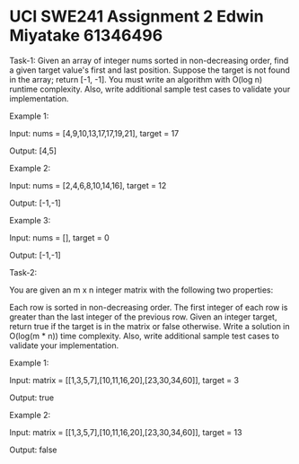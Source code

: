 # UCI SWE241 Assignment 2 Edwin Miyatake 61346496
 
Task-1: Given an array of integer nums sorted in non-decreasing order, find a given target value's first and last position. Suppose the target is not found in the array; return [-1, -1]. You must write an algorithm with O(log n) runtime complexity.  Also, write additional sample test cases to validate your implementation.

Example 1:

Input: nums = [4,9,10,13,17,17,19,21], target = 17

Output: [4,5]

Example 2:

Input: nums = [2,4,6,8,10,14,16], target = 12

Output: [-1,-1]

Example 3:

Input: nums = [], target = 0

Output: [-1,-1]

 

Task-2:

You are given an m x n integer matrix with the following two properties:

Each row is sorted in non-decreasing order.
The first integer of each row is greater than the last integer of the previous row.
Given an integer target, return true if the target is in the matrix or false otherwise. Write a solution in O(log(m * n)) time complexity. Also, write additional sample test cases to validate your implementation.

Example 1:

Input: matrix = [[1,3,5,7],[10,11,16,20],[23,30,34,60]], target = 3

Output: true

Example 2:

Input: matrix = [[1,3,5,7],[10,11,16,20],[23,30,34,60]], target = 13

Output: false
